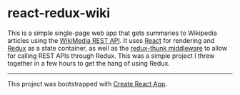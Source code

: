 # react-redux-wiki

This is a simple single-page web app that gets summaries to Wikipedia articles using the [WikiMedia REST API](https://www.mediawiki.org/wiki/REST_API). It uses [React](https://reactjs.org) for rendering and [Redux](https://redux.js.org) as a state container, as well as the [redux-thunk middleware](https://github.com/reduxjs/redux-thunk) to allow for calling REST APIs through Redux. This was a simple project I threw together in a few hours to get the hang of using Redux.

-----

This project was bootstrapped with [Create React App](https://github.com/facebook/create-react-app).
